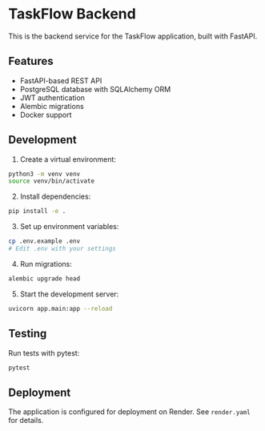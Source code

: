 # TaskFlow Backend

This is the backend service for the TaskFlow application, built with FastAPI.

## Features

- FastAPI-based REST API
- PostgreSQL database with SQLAlchemy ORM
- JWT authentication
- Alembic migrations
- Docker support

## Development

1. Create a virtual environment:
```bash
python3 -m venv venv
source venv/bin/activate
```

2. Install dependencies:
```bash
pip install -e .
```

3. Set up environment variables:
```bash
cp .env.example .env
# Edit .env with your settings
```

4. Run migrations:
```bash
alembic upgrade head
```

5. Start the development server:
```bash
uvicorn app.main:app --reload
```

## Testing

Run tests with pytest:
```bash
pytest
```

## Deployment

The application is configured for deployment on Render. See `render.yaml` for details. 